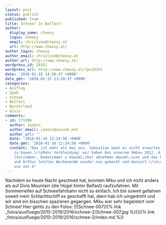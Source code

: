 ```yaml
---
layout: post
status: publish
published: true
title: Schnee! In Belfast!
author:
  display_name: cheesy
  login: cheesy
  email: christine@cheesy.at
  url: http://www.cheesy.at/
author_login: cheesy
author_email: christine@cheesy.at
author_url: http://www.cheesy.at/
wordpress_id: 28351
wordpress_url: http://www.cheesy.at/?p=28351
date: '2016-01-15 14:20:37 +0000'
date_gmt: '2016-01-15 13:20:37 +0000'
categories:
- Ausflug
- Spaß
- Schnee
- Belfast
- Nordirland
- Divis
comments:
- id: 271996
  author: Jasmin
  author_email: jasmin@zaczek.net
  author_url: ''
  date: '2016-01-16 12:24:50 +0000'
  date_gmt: '2016-01-16 11:24:50 +0000'
  content: "Das ist mehr als bei uns. Sebastian kann es nicht erwarten einen Schneemann
    zu bauen.\r\nRohr Verkleidung: wir haben bei unserem Umbau 2012, die Rohrverkleidung
    (Vorzimmer, Badezimmer u K&uuml;che) abnehmen m&uuml;ssen und das haben Sebastian
    und Arthur letztes Wochenende wieder neu gemacht und moniert.\r\n\r\nLg aus Wien
    von uns 4"
---
```

Nachdem es heute Nacht geschneit hat, konnten Miku und ich nicht anders als auf Divis Mountain (die Hügel hinter Belfast) raufzufahren. Mit Sommerreifen auf Schneefahrbahn nicht so einfach. Ich bin soweit gefahren soweit mein Schlachtschiff es geschafft hat, dann hab ich umgedreht und wir sind ein bisschen spazieren gegangen. Miku war sehr begeistert vom Schnee!
Hier gehts zu den Fotos:
[![Schnee-007]({% link _fotos/ausfluege/2010-2019/2016/schnee-2/Schnee-007.jpg %})]({% link _fotos/ausfluege/2010-2019/2016/schnee-2/index.md %})
